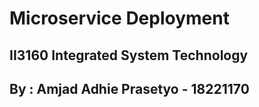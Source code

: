 # Microservice Deployment
## II3160 Integrated System Technology
## By : Amjad Adhie Prasetyo - 18221170

